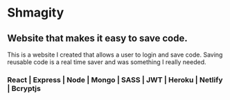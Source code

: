 # Shmagity
## Website that makes it easy to save code.

 This is a website I created that allows a user to login and save code. Saving reusable code is a real time saver and was something I really needed.

### React | Express | Node | Mongo | SASS | JWT | Heroku | Netlify | Bcryptjs
